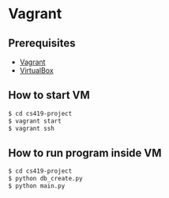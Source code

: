 # Vagrant

## Prerequisites

* [Vagrant](https://www.vagrantup.com/downloads.html)
* [VirtualBox](https://www.virtualbox.org/wiki/Downloads)

## How to start VM

```bash
$ cd cs419-project
$ vagrant start
$ vagrant ssh
```

## How to run program inside VM

```bash
$ cd cs419-project
$ python db_create.py
$ python main.py
```
